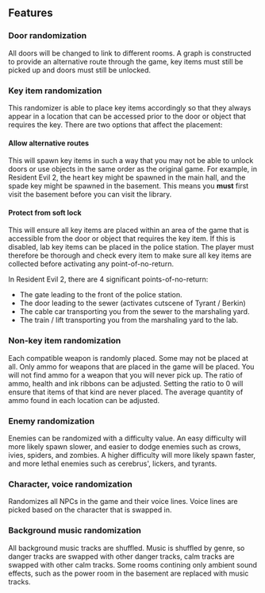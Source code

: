 

## Features

### Door randomization
All doors will be changed to link to different rooms. A graph is constructed to provide an alternative route through the game, key items must still be picked up and doors must still be unlocked.

### Key item randomization
This randomizer is able to place key items accordingly so that they always appear in a location that can be accessed prior to the door or object that requires the key. There are two options that affect the placement:

#### Allow alternative routes

This will spawn key items in such a way that you may not be able to unlock doors or use objects in the same order as the original game. For example, in Resident Evil 2, the heart key might be spawned in the main hall, and the spade key might be spawned in the basement. This means you **must** first visit the basement before you can visit the library.

#### Protect from soft lock

This will ensure all key items are placed within an area of the game that is accessible from the door or object that requires the key item. If this is disabled, lab key items can be placed in the police station. The player must therefore be thorough and check every item to make sure all key items are collected before activating any point-of-no-return.

In Resident Evil 2, there are 4 significant points-of-no-return:
* The gate leading to the front of the police station.
* The door leading to the sewer (activates cutscene of Tyrant / Berkin)
* The cable car transporting you from the sewer to the marshaling yard.
* The train / lift transporting you from the marshaling yard to the lab.

### Non-key item randomization

Each compatible weapon is randomly placed. Some may not be placed at all.
Only ammo for weapons that are placed in the game will be placed. You will not find ammo for a weapon that you will never pick up.
The ratio of ammo, health and ink ribbons can be adjusted. Setting the ratio to 0 will ensure that items of that kind are never placed.
The average quantity of ammo found in each location can be adjusted.

### Enemy randomization

Enemies can be randomized with a difficulty value. An easy difficulty will more likely spawn slower, and easier to dodge enemies such as crows, ivies, spiders, and zombies.
A higher difficulty will more likely spawn faster, and more lethal enemies such as cerebrus', lickers, and tyrants.

### Character, voice randomization

Randomizes all NPCs in the game and their voice lines. Voice lines are picked based on the character that is swapped in.

### Background music randomization

All background music tracks are shuffled. Music is shuffled by genre, so danger tracks are swapped with other danger tracks, calm tracks are swapped with other calm tracks.
Some rooms contining only ambient sound effects, such as the power room in the basement are replaced with music tracks.
